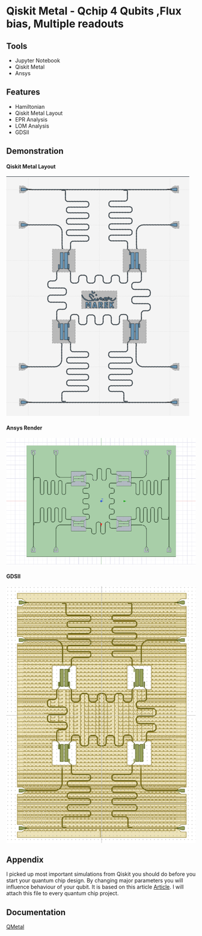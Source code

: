 
# Qiskit Metal - Qchip 4 Qubits ,Flux bias, Multiple readouts



## Tools

- Jupyter Notebook
- Qiskit Metal
- Ansys

## Features

- Hamiltonian
- Qiskit Metal Layout
- EPR Analysis
- LOM Analysis
- GDSII






## Demonstration

#### Qiskit Metal Layout
![App Screenshot](Images/qiskit2.png)

#### Ansys Render
![App Screenshot](Images/qiskit3.png)

#### GDSII
![App Screenshot](Images/qiskit1.png)



## Appendix

I picked up most important simulations from Qiskit you should do before you start your quantum chip design. 
By changing major parameters you will influence behaviour of your qubit. 
It is based on this article [Article](https://arxiv.org/pdf/cond-mat/0703002.pdf).
I will attach this file to every quantum chip project.


## Documentation

[QMetal](https://qiskit.org/documentation/metal/)


